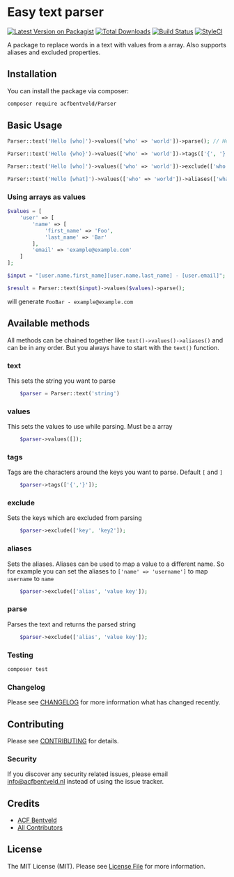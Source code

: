 # Easy text parser

[![Latest Version on Packagist](https://img.shields.io/packagist/v/acfbentveld/parser.svg?style=flat-square)](https://packagist.org/packages/acfbentveld/Parser)
[![Total Downloads](https://img.shields.io/packagist/dt/acfbentveld/parser.svg?style=flat-square)](https://packagist.org/packages/acfbentveld/Parser)
[![Build Status](https://img.shields.io/travis/ACFBentveld/Parser/master.svg?style=flat-square)](https://travis-ci.org/ACFBentveld/PDF)
[![StyleCI](https://github.styleci.io/repos/121260120/shield?branch=master)](https://github.styleci.io/repos/121260120)

A package to replace words in a text with values from a array. Also supports aliases and excluded properties.

## Installation

You can install the package via composer:

```bash
composer require acfbentveld/Parser
```

## Basic Usage

``` php
Parser::text('Hello [who]')->values(['who' => 'world'])->parse(); // Hello world

Parser::text('Hello {who}')->values(['who' => 'world'])->tags(['{', '}'])->parse(); // Hello world

Parser::text('Hello [who]')->values(['who' => 'world'])->exclude(['who'])->parse(); // Hello [who]

Parser::text('Hello [what]')->values(['who' => 'world'])->aliases(['what' => 'who'])->parse(); // Hello world
```


### Using arrays as values

```php
$values = [
    'user' => [
        'name' => [
            'first_name' => 'Foo',
            'last_name' => 'Bar'
        ],
        'email' => 'example@example.com'
    ]
];

$input = "[user.name.first_name][user.name.last_name] - [user.email]";

$result = Parser::text($input)->values($values)->parse();
```

will generate `FooBar - example@example.com`


## Available methods

All methods can be chained together like `text()->values()->aliases()` and can be in any order.
But you always have to start with the `text()` function.

### text
This sets the string you want to parse
``` php
    $parser = Parser::text('string')
```

### values
This sets the values to use while parsing. Must be a array
``` php
    $parser->values([]);
```

### tags
Tags are the characters around the keys you want to parse. Default `[` and `]`
``` php
    $parser->tags(['{','}']);
```

### exclude
Sets the keys which are excluded from parsing
``` php
    $parser->exclude(['key', 'key2']);
```

### aliases
Sets the aliases. Aliases can be used to map a value to a different name. 
So for example you can set the aliases to `['name' => 'username']` to map `username` to `name`
``` php
    $parser->exclude(['alias', 'value key']);
```

### parse
Parses the text and returns the parsed string
``` php
    $parser->exclude(['alias', 'value key']);
```

### Testing

``` bash
composer test
```

### Changelog

Please see [CHANGELOG](CHANGELOG.md) for more information what has changed recently.

## Contributing

Please see [CONTRIBUTING](CONTRIBUTING.md) for details.

### Security

If you discover any security related issues, please email info@acfbentveld.nl instead of using the issue tracker.


## Credits

- [ACF Bentveld](https://github.com/ACFBentveld)
- [All Contributors](../../contributors)


## License

The MIT License (MIT). Please see [License File](LICENSE.md) for more information.
